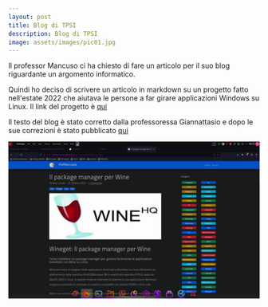 ```yaml
---
layout: post
title: Blog di TPSI
description: Blog di TPSI
image: assets/images/pic01.jpg
---
```


Il professor Mancuso ci ha chiesto di fare un articolo per il suo blog riguardante un argomento informatico.

Quindi ho deciso di scrivere un articolo in markdown su un progetto fatto nell'estate 2022 che aiutava le persone a far girare applicazioni Windows su Linux.
Il link del progetto è <a href="https://github.com/Windows-On-Linux/Wineget"  target="_blank">qui</a>

Il testo del blog è stato corretto dalla professoressa Giannattasio e dopo le sue correzioni è stato pubblicato <a href="https://profmancusoa.github.io/blog/il-package-manager-per-wine/" target="_blank" >qui</a>

<img src="/assets/images/wineget.png" />